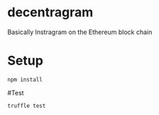 # decentragram 
 
Basically Instragram on the Ethereum block chain

# Setup 

```
npm install
```

#Test

```
truffle test
```
